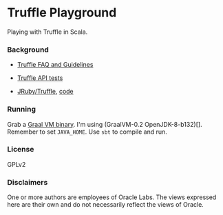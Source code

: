 Truffle Playground
==================

Playing with Truffle in Scala.

### Background

- [Truffle FAQ and Guidelines](https://wiki.openjdk.java.net/display/Graal/Truffle+FAQ+and+Guidelines#TruffleFAQandGuidelines)

- [Truffle API tests](http://hg.openjdk.java.net/graal/graal/file/483d05bf77a7/graal/com.oracle.truffle.api.test/src/com/oracle/truffle/api/test)

- [JRuby/Truffle](http://www.chrisseaton.com/rubytruffle/), [code](https://github.com/jruby/jruby/wiki/Truffle)

### Running

Grab a [Graal VM binary](http://lafo.ssw.uni-linz.ac.at/builds/). I'm using (GraalVM-0.2 OpenJDK-8-b132)[].
Remember to set `JAVA_HOME`. Use `sbt` to compile and run.

### License

GPLv2

### Disclaimers

One or more authors are employees of Oracle Labs.
The views expressed here are their own and do not necessarily reflect the views of Oracle. 
